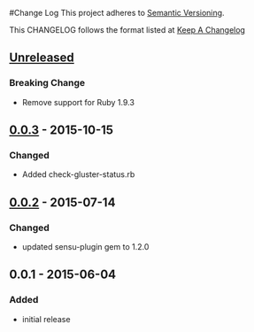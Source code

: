 #Change Log
This project adheres to [Semantic Versioning](http://semver.org/).

This CHANGELOG follows the format listed at [Keep A Changelog](http://keepachangelog.com/)

## [Unreleased]
### Breaking Change
- Remove support for Ruby 1.9.3

## [0.0.3] - 2015-10-15
### Changed
- Added check-gluster-status.rb

## [0.0.2] - 2015-07-14
### Changed
- updated sensu-plugin gem to 1.2.0

## 0.0.1 - 2015-06-04

### Added
- initial release

[Unreleased]: https://github.com/sensu-plugins/sensu-plugins-gluster/compare/0.0.3...HEAD
[0.0.3]: https://github.com/sensu-plugins/sensu-plugins-gluster/compare/0.0.2...0.0.3
[0.0.2]: https://github.com/sensu-plugins/sensu-plugins-gluster/compare/0.0.1...0.0.2